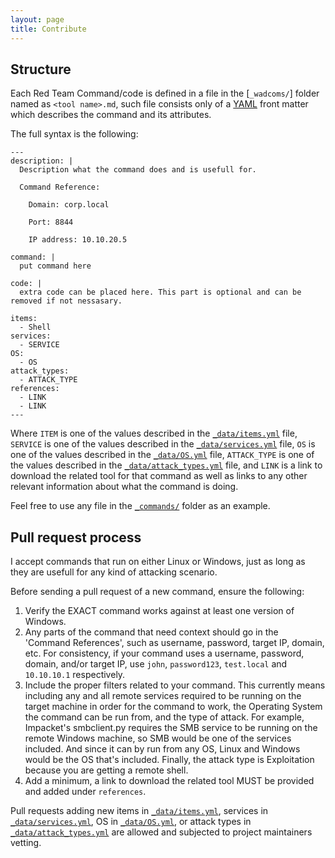 ```yaml
---
layout: page
title: Contribute
---
```


## Structure

Each Red Team Command/code is defined in a file in the [`_wadcoms/`] folder named as `<tool name>.md`, such file consists only of a [YAML] front matter which describes the command and its attributes.

The full syntax is the following:

```
---
description: |
  Description what the command does and is usefull for.

  Command Reference:

  	Domain: corp.local

  	Port: 8844

  	IP address: 10.10.20.5
    
command: |
  put command here

code: |
  extra code can be placed here. This part is optional and can be removed if not nessasary. 

items:
  - Shell
services:
  - SERVICE
OS:
  - OS
attack_types:
  - ATTACK_TYPE
references:
  - LINK
  - LINK
---
```

Where `ITEM` is one of the values described in the [`_data/items.yml`] file, `SERVICE` is one of the values described in the [`_data/services.yml`] file, `OS` is one of the values described in the [`_data/OS.yml`] file, `ATTACK_TYPE` is one of the values described in the [`_data/attack_types.yml`] file, and `LINK` is a link to download the related tool for that command as well as links to any other relevant information about what the command is doing. 

Feel free to use any file in the [`_commands/`] folder as an example.

## Pull request process

I accept commands that run on either Linux or Windows, just as long as they are usefull for any kind of attacking scenario.

Before sending a pull request of a new command, ensure the following:

1. Verify the EXACT command works against at least one version of Windows.
2. Any parts of the command that need context should go in the 'Command References', such as username, password, target IP, domain, etc. For consistency, if your command uses a username, password, domain, and/or target IP, use `john`, `password123`, `test.local` and `10.10.10.1` respectively.
3. Include the proper filters related to your command. This currently means including any and all remote services required to be running on the target machine in order for the command to work, the Operating System the command can be run from, and the type of attack. For example, Impacket's smbclient.py requires the SMB service to be running on the remote Windows machine, so SMB would be one of the services included. And since it can by run from any OS, Linux and Windows would be the OS that's included. Finally, the attack type is Exploitation because you are getting a remote shell.
4. Add a minimum, a link to download the related tool MUST be provided and added under `references`.

Pull requests adding new items in [`_data/items.yml`], services in [`_data/services.yml`], OS in [`_data/OS.yml`], or attack types in [`_data/attack_types.yml`] are allowed and subjected to project maintainers vetting.

[YAML]: http://yaml.org/
[`_commands/`]: https://github.com/Art-Fakt/int3r4kt3f4kt.github.io/tree/master/_wadcoms
[`_data/services.yml`]: https://github.com/Art-Fakt/int3r4kt3f4kt.github.io/blob/master/_data/services.yml
[`_data/items.yml`]: https://github.com/Art-Fakt/int3r4kt3f4kt.github.io/blob/master/_data/items.yml
[`_data/OS.yml`]: https://github.com/Art-Fakt/int3r4kt3f4kt.github.io/blob/master/_data/OS.yml
[`_data/attack_types.yml`]: https://github.com/Art-Fakt/int3r4kt3f4kt.github.io/blob/master/_data/attack_types.yml
